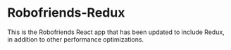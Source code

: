 # Robofriends-Redux
This is the Robofriends React app that has been updated to include Redux, in addition to other performance optimizations. 
